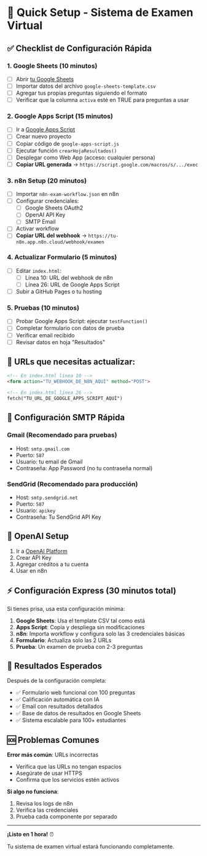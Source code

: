 # 🚀 Quick Setup - Sistema de Examen Virtual

## ✅ Checklist de Configuración Rápida

### 1. Google Sheets (10 minutos)
- [ ] Abrir [tu Google Sheets](https://docs.google.com/spreadsheets/d/1XCqrvg_y46-OUZSrKe-UraS1KckndqzZDtVqXFHT6W8/edit)
- [ ] Importar datos del archivo `google-sheets-template.csv`
- [ ] Agregar tus propias preguntas siguiendo el formato
- [ ] Verificar que la columna `activa` esté en TRUE para preguntas a usar

### 2. Google Apps Script (15 minutos)
- [ ] Ir a [Google Apps Script](https://script.google.com/)
- [ ] Crear nuevo proyecto
- [ ] Copiar código de `google-apps-script.js`
- [ ] Ejecutar función `crearHojaResultados()`
- [ ] Desplegar como Web App (acceso: cualquier persona)
- [ ] **Copiar URL generada** → `https://script.google.com/macros/s/.../exec`

### 3. n8n Setup (20 minutos)
- [ ] Importar `n8n-exam-workflow.json` en n8n
- [ ] Configurar credenciales:
  - [ ] Google Sheets OAuth2
  - [ ] OpenAI API Key
  - [ ] SMTP Email
- [ ] Activar workflow
- [ ] **Copiar URL del webhook** → `https://tu-n8n.app.n8n.cloud/webhook/examen`

### 4. Actualizar Formulario (5 minutos)
- [ ] Editar `index.html`:
  - [ ] Línea 10: URL del webhook de n8n
  - [ ] Línea 26: URL de Google Apps Script
- [ ] Subir a GitHub Pages o tu hosting

### 5. Pruebas (10 minutos)
- [ ] Probar Google Apps Script: ejecutar `testFunction()`
- [ ] Completar formulario con datos de prueba
- [ ] Verificar email recibido
- [ ] Revisar datos en hoja "Resultados"

## 🔧 URLs que necesitas actualizar:

```html
<!-- En index.html línea 10 -->
<form action="TU_WEBHOOK_DE_N8N_AQUÍ" method="POST">

<!-- En index.html línea 26 -->
fetch("TU_URL_DE_GOOGLE_APPS_SCRIPT_AQUÍ")
```

## 📧 Configuración SMTP Rápida

### Gmail (Recomendado para pruebas)
- Host: `smtp.gmail.com`
- Puerto: `587`
- Usuario: tu email de Gmail
- Contraseña: App Password (no tu contraseña normal)

### SendGrid (Recomendado para producción)
- Host: `smtp.sendgrid.net`
- Puerto: `587`
- Usuario: `apikey`
- Contraseña: Tu SendGrid API Key

## 🤖 OpenAI Setup
1. Ir a [OpenAI Platform](https://platform.openai.com/)
2. Crear API Key
3. Agregar créditos a tu cuenta
4. Usar en n8n

## ⚡ Configuración Express (30 minutos total)

Si tienes prisa, usa esta configuración mínima:

1. **Google Sheets**: Usa el template CSV tal como está
2. **Apps Script**: Copia y despliega sin modificaciones  
3. **n8n**: Importa workflow y configura solo las 3 credenciales básicas
4. **Formulario**: Actualiza solo las 2 URLs
5. **Prueba**: Un examen de prueba con 2-3 preguntas

## 🎯 Resultados Esperados

Después de la configuración completa:

- ✅ Formulario web funcional con 100 preguntas
- ✅ Calificación automática con IA
- ✅ Email con resultados detallados
- ✅ Base de datos de resultados en Google Sheets
- ✅ Sistema escalable para 100+ estudiantes

## 🆘 Problemas Comunes

**Error más común**: URLs incorrectas
- Verifica que las URLs no tengan espacios
- Asegúrate de usar HTTPS
- Confirma que los servicios estén activos

**Si algo no funciona**:
1. Revisa los logs de n8n
2. Verifica las credenciales
3. Prueba cada componente por separado

---

**¡Listo en 1 hora!** ⏰

Tu sistema de examen virtual estará funcionando completamente.